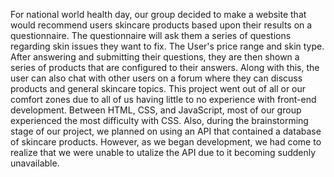 For national world health day, our group decided to make a website that would recommend users skincare products based upon their results on a questionnaire. The questionnaire will ask them a series of questions regarding skin issues they want to fix. The User's price range and skin type. After answering and submitting their questions, they are then shown a series of products that are configured to their answers. Along with this, the user can also chat with other users on a forum where they can discuss products and general skincare topics.
This project went out of all or our comfort zones due to all of us having little to no experience with front-end development. Between HTML, CSS, and JavaScript, most of our group experienced the most difficulty with CSS. Also, during the brainstorming stage of our project, we planned on using an API that contained a database of skincare products. However, as we began development, we had come to realize that we were unable to utalize the API due to it becoming suddenly unavailable.
